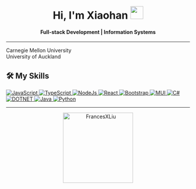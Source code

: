 <h1 align="center">Hi, I'm Xiaohan <img src="https://media.giphy.com/media/hvRJCLFzcasrR4ia7z/giphy.gif" width="35"></h1>
<h4 align="center"> Full-stack Development | Information Systems </h4>
<hr/>
Carnegie Mellon University <br />
University of Auckland <br />

## 🛠️ My Skills
<p align="left"> 
  
  <a href="https://developer.mozilla.org/en-US/docs/Web/JavaScript" target="_blank"> 
     <img alt="JavaScript" src="https://img.shields.io/badge/JavaScript%20-%23F7DF1E.svg?logo=javascript&logoColor=black">
   </a>
  
  <a href="https://www.typescriptlang.org/" target="_blank"> 
     <img alt="TypeScript" src="https://shields.io/badge/TypeScript-3178C6?logo=TypeScript&logoColor=FFF">
   </a>
  
  <a href="https://nodejs.org/en" target="_blank"> 
     <img alt="NodeJs" src="https://img.shields.io/badge/Node.js-43853D?logo=node.js&logoColor=white">
   </a>
  
  <a href="https://react.dev/" target="_blank"> 
     <img alt="React" src="https://img.shields.io/badge/React-20232A?logo=react&logoColor=61DAFB">
   </a>
  
  <a href="https://getbootstrap.com/" target="_blank"> 
     <img alt="Bootstrap" src="https://img.shields.io/badge/Bootstrap-563D7C?logo=bootstrap&logoColor=white">
   </a>
 
  <a href="https://mui.com/" target="_blank"> 
     <img alt="MUI" src="https://img.shields.io/badge/MUI-0081CB?logo=mui&logoColor=white">
   </a>
  
   <a href="https://docs.microsoft.com/en-us/dotnet/csharp/" target="_blank">
    <img alt="C#" src="https://img.shields.io/badge/C%23-%23239120.svg?logo=c-sharp&logoColor=white">
  </a>
  
  <a href="https://dotnet.microsoft.com/en-us/" target="_blank">
    <img alt="DOTNET" src="https://img.shields.io/badge/.NET-5C2D91?logo=.net&logoColor=white">
  </a>
 
  <a href="https://www.java.com" target="_blank"> 
    <img alt="Java" src="https://img.shields.io/badge/Java-ED8B00?logo=openjdk&logoColor=white">
  </a>
 
   <a href="https://www.python.org" target="_blank">
    <img alt="Python" src="https://img.shields.io/badge/Python%20-%2314354C.svg?logo=python&logoColor=white">
  </a>

</p>

<hr />
<p align="center"> <img src="https://github-readme-stats.vercel.app/api/top-langs?username=FrancesXLiu&show_icons=true&locale=en&layout=compact&theme=algolia" alt="FrancesXLiu" height="192px"/> </p>

<!--
**FrancesXLiu/FrancesXLiu** is a ✨ _special_ ✨ repository because its `README.md` (this file) appears on your GitHub profile.

Here are some ideas to get you started:

- 🔭 I’m currently working on ...
- 🌱 I’m currently learning ...
- 👯 I’m looking to collaborate on ...
- 🤔 I’m looking for help with ...
- 💬 Ask me about ...
- 📫 How to reach me: ...
- 😄 Pronouns: ...
- ⚡ Fun fact: ...
-->
